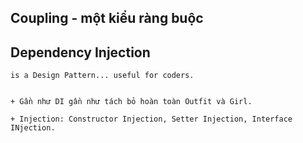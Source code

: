 ## Coupling - một kiểu ràng buộc

## Dependency Injection
    is a Design Pattern... useful for coders.
    

    + Gần như DI gần như tách bỏ hoàn toàn Outfit và Girl.

    + Injection: Constructor Injection, Setter Injection, Interface INjection.
    